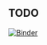## TODO
[![Binder](https://mybinder.org/badge_logo.svg)](https://mybinder.org/v2/gh/crazybiocomputing/notebooks.git/HEAD?labpath=cryoEM%2F)
